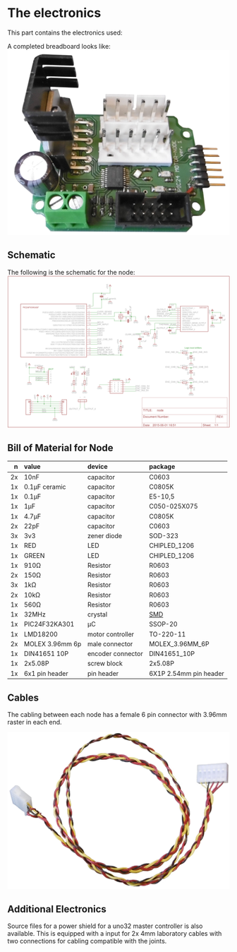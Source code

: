 # The electronics
This part contains the electronics used:

A completed breadboard looks like:
![node schematic](../img/hardware_pcb.JPG)

## Schematic
The following is the schematic for the node:
![node schematic](./node_schematic.png)

## Bill of Material for Node
n | value | device | package
---: | :--- | :--- | :---
2x | 10nF | capacitor | C0603
1x | 0.1&mu;F ceramic | capacitor | C0805K
1x | 0.1&mu;F | capacitor | E5-10,5
1x | 1&mu;F | capacitor | C050-025X075
1x | 4.7&mu;F | capacitor | C0805K
2x | 22pF | capacitor | C0603
3x | 3v3 | zener diode | SOD-323 
1x | RED | LED | CHIPLED_1206
1x | GREEN | LED | CHIPLED_1206
1x | 910&Omega; | Resistor | R0603
2x | 150&Omega; | Resistor | R0603
3x | 1k&Omega; | Resistor | R0603
2x | 10k&Omega; | Resistor | R0603
1x | 560&Omega; | Resistor | R0603
1x | 32MHz | crystal | [SMD](https://www.elfa.se/en/quartz-smd-32-mhz-iqd-lfxtal052187r500/p/17451988)
1x | PIC24F32KA301 | &mu;C | SSOP-20
1x | LMD18200 | motor controller | TO-220-11
2x | MOLEX 3.96mm 6p | male connector | MOLEX_3.96MM_6P
1x | DIN41651 10P | encoder connector | DIN41651_10P
1x | 2x5.08P | screw block | 2x5.08P
1x | 6x1 pin header | pin header | 6X1P 2.54mm pin header

## Cables
The cabling between each node has a female 6 pin connector with 3.96mm raster in each end.

![cable](../img/P_cable_v1.JPG)

## Additional Electronics
Source files for a power shield for a uno32 master controller is also available. This is equipped with a input for 2x 4mm laboratory cables with two connections for cabling compatible with the joints.